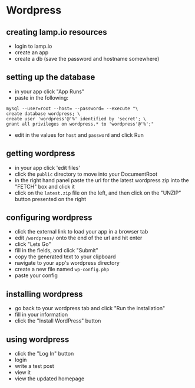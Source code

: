 # Wordpress

## creating lamp.io resources
- login to lamp.io
- create an app
- create a db (save the password and hostname somewhere)

## setting up the database
- in your app click "App Runs"
- paste in the following:
```
mysql --user=root --host= --password= --execute "\
create database wordpress; \
create user 'wordpress'@'%' identified by 'secret'; \
grant all privileges on wordpress.* to 'wordpress'@'%';"
```
- edit in the values for `host` and `password` and click Run

## getting wordpress
- in your app click 'edit files'
- click the `public` directory to move into your DocumentRoot
- in the right hand panel paste the url for the latest wordpress zip into the "FETCH" box and click it
- click on the `latest.zip` file on the left, and then click on the "UNZIP" button presented on the right

## configuring wordpress
- click the external link to load your app in a browser tab
- edit `/wordpress/` onto the end of the url and hit enter
- click "Lets Go"
- fill in the fields, and click "Submit"
- copy the generated text to your clipboard
- navigate to your app's wordpress directory
- create a new file named `wp-config.php`
- paste your config

## installing wordpress
- go back to your wordpress tab and click "Run the installation"
- fill in your information
- click the "Install WordPress" button

## using wordpress
- click the "Log In" button
- login
- write a test post
- view it
- view the updated homepage
